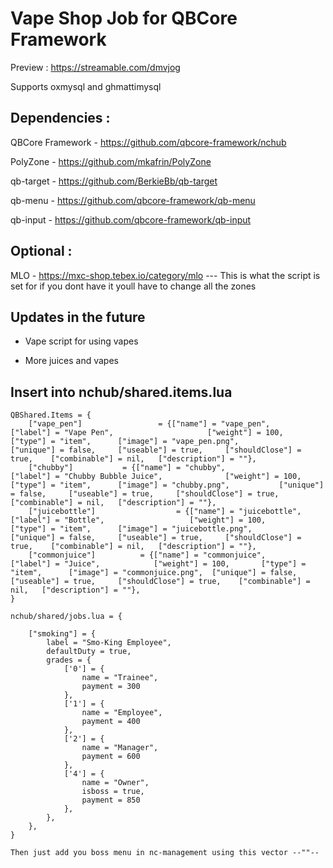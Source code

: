 # Vape Shop Job for QBCore Framework

Preview : https://streamable.com/dmvjog

Supports oxmysql and ghmattimysql

## Dependencies :

QBCore Framework - https://github.com/qbcore-framework/nchub

PolyZone - https://github.com/mkafrin/PolyZone

qb-target - https://github.com/BerkieBb/qb-target

qb-menu - https://github.com/qbcore-framework/qb-menu

qb-input - https://github.com/qbcore-framework/qb-input

## Optional :

MLO - https://mxc-shop.tebex.io/category/mlo --- This is what the script is set for if you dont have it youll have to change all the zones

## Updates in the future

- Vape script for using vapes

- More juices and vapes


## Insert into nchub/shared.items.lua

```
QBShared.Items = {
	["vape_pen"] 				 = {["name"] = "vape_pen", 			 	["label"] = "Vape Pen", 					["weight"] = 100, 		["type"] = "item", 		["image"] = "vape_pen.png", 			["unique"] = false, 	["useable"] = true, 	["shouldClose"] = true,    ["combinable"] = nil,   ["description"] = ""},
	["chubby"] 			 = {["name"] = "chubby", 			 	["label"] = "Chubby Bubble Juice", 				["weight"] = 100, 		["type"] = "item", 		["image"] = "chubby.png", 			["unique"] = false, 	["useable"] = true, 	["shouldClose"] = true,    ["combinable"] = nil,   ["description"] = ""},
	["juicebottle"] 				 = {["name"] = "juicebottle", 			 	["label"] = "Bottle", 					["weight"] = 100, 		["type"] = "item", 		["image"] = "juicebottle.png", 				["unique"] = false, 	["useable"] = true, 	["shouldClose"] = true,    ["combinable"] = nil,   ["description"] = ""},
	["commonjuice"] 		 = {["name"] = "commonjuice", 			["label"] = "Juice", 			["weight"] = 100, 		["type"] = "item", 		["image"] = "commonjuice.png", 	["unique"] = false, 	["useable"] = true, 	["shouldClose"] = true,    ["combinable"] = nil,   ["description"] = ""},
}

```

```
nchub/shared/jobs.lua = {

    ["smoking"] = {
		label = "Smo-King Employee",
		defaultDuty = true,
		grades = {
            ['0'] = {
                name = "Trainee",
                payment = 300
            },
			['1'] = {
                name = "Employee",
                payment = 400
            },
			['2'] = {
                name = "Manager",
                payment = 600
            },
			['4'] = {
                name = "Owner",
				isboss = true,
                payment = 850
            },
        },
	},
}	

```

``Then just add you boss menu in nc-management using this vector --""--``
